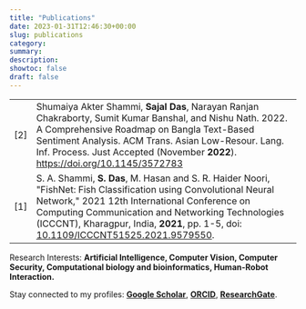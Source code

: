 ```yaml
---
title: "Publications"
date: 2023-01-31T12:46:30+00:00
slug: publications
category:
summary: 
description: 
showtoc: false
draft: false
---
```


|     |  	|
| --- | --- |
| [2] | Shumaiya Akter Shammi, **Sajal Das**, Narayan Ranjan Chakraborty, Sumit Kumar Banshal, and Nishu Nath. 2022. A Comprehensive Roadmap on Bangla Text-Based Sentiment Analysis. ACM Trans. Asian Low-Resour. Lang. Inf. Process. Just Accepted (November **2022**). https://doi.org/10.1145/3572783	|
| [1] | S. A. Shammi, **S. Das**, M. Hasan and S. R. Haider Noori, "FishNet: Fish Classification using Convolutional Neural Network," 2021 12th International Conference on Computing Communication and Networking Technologies (ICCCNT), Kharagpur, India, **2021**, pp. 1-5, doi: [10.1109/ICCCNT51525.2021.9579550](https://doi.org/10.1109/ICCCNT51525.2021.9579550).	|


Research Interests: **Artificial Intelligence, Computer Vision, Computer Security, Computational biology and bioinformatics, Human-Robot Interaction.**  

Stay connected to my profiles: [**Google Scholar**](https://scholar.google.com/citations?user=nhwX5xQAAAAJ&hl=en), [**ORCID**](https://orcid.org/0000-0002-9641-2864), [**ResearchGate**](https://www.researchgate.net/profile/Sajal-Das-7).